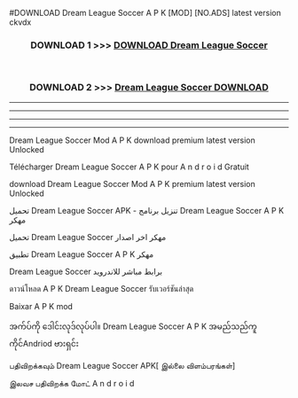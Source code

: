#DOWNLOAD Dream League Soccer  A P K [MOD] [NO.ADS] latest version ckvdx



<div align="center">

<h3>DOWNLOAD 1 >>> <a href="https://teeasianyam.web.app?sq=Dream League Soccer ">DOWNLOAD Dream League Soccer  </a></h3><br>

<h3>DOWNLOAD 2 >>> <a href="https://teeasianyam.web.app?sq=Dream League Soccer  ">Dream League Soccer   DOWNLOAD </a></h3>

</div>


----------------------------------------------------------

----------------------------------------------------------

----------------------------------------------------------

----------------------------------------------------------


Dream League Soccer   Mod A P K download premium latest version Unlocked

Télécharger Dream League Soccer   A P K pour A n d r o i d Gratuit

download Dream League Soccer   Mod A P K premium latest version Unlocked

تحميل Dream League Soccer   APK - تنزيل برنامج Dream League Soccer   A P K مهكر

تحميل Dream League Soccer   مهكر اخر اصدار

تطبيق Dream League Soccer   A P K مهكر

Dream League Soccer   برابط مباشر للاندرويد

ดาวน์โหลด A P K Dream League Soccer   รับเวอร์ชันล่าสุด

Baixar A P K mod

အက်ပ်ကို ဒေါင်းလုဒ်လုပ်ပါ။ Dream League Soccer   A P K အမည်သည်ကူကိုင်Andriod ဗားရှင်း

பதிவிறக்கவும் Dream League Soccer   APK[ இல்லை விளம்பரங்கள்] 
 
இலவச பதிவிறக்க மோட் A n d r o i d



